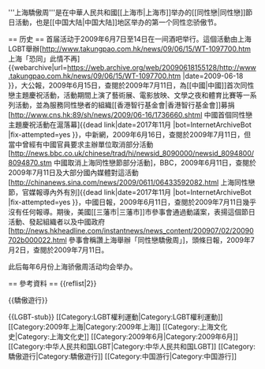 '''上海驕傲周'''是在中華人民共和國[[上海市|上海市]]举办的[[同性戀|同性戀]]節日活動，也是[[中国大陆|中国大陆]]地区举办的第一个同性恋骄傲节。

== 历史 ==
首届活动于2009年6月7日至14日在一间酒吧举行。這個活動由上海LGBT舉辦<ref>[http://www.takungpao.com.hk/news/09/06/15/WT-1097700.htm 上海「恐同」此情不再] {{webarchive|url=https://web.archive.org/web/20090618155128/http://www.takungpao.com.hk/news/09/06/15/WT-1097700.htm |date=2009-06-18 }}，大公報，2009年6月15日，查閱於2009年7月11日</ref>，為[[中國|中國]]首次同性戀主題慶祝活動，活動期間上演了藝術展、電影放映、文學之夜和體育比賽等一系列活動，並為服務同性戀者的組織[[香港智行基金會|香港智行基金會]]募捐<ref>[http://www.cns.hk:89/sh/news/2009/06-16/1736660.shtml 中國首個同性戀主題慶祝活動在滬落幕]{{dead link|date=2017年11月 |bot=InternetArchiveBot |fix-attempted=yes }}，中新網，2009年6月16日，查閱於2009年7月11日</ref>，但當中曾經有中國官員要求主辦單位取消部分活動<ref>[http://news.bbc.co.uk/chinese/trad/hi/newsid_8090000/newsid_8094800/8094870.stm 中國取消上海同性戀節部分活動]，BBC，2009年6月11日，查閱於2009年7月11日</ref>及大部分國內媒體對這活動<ref>[http://chinanews.sina.com/news/2009/0611/06433592082.html 上海同性戀節，官媒報導內外有別]{{dead link|date=2017年11月 |bot=InternetArchiveBot |fix-attempted=yes }}，中國日報，2009年6月11日，查閱於2009年7月11日</ref>幾乎沒有任何報導。期後，美國[[三藩市|三藩市]]市參事會通過動議案，表揚這個節日活動、發起組織者以及中國政府<ref>[http://news.hkheadline.com/instantnews/news_content/200907/02/20090702b000022.html 參事會稱讚上海舉辦「同性戀驕傲周」]，頭條日報，2009年7月2日，查閱於2009年7月11日</ref>。

此后每年6月份上海骄傲周活动均会举办。

== 參考資料 ==
{{reflist|2}}


{{驕傲遊行}}

{{LGBT-stub}}
[[Category:LGBT權利運動|Category:LGBT權利運動]]
[[Category:2009年上海|Category:2009年上海]]
[[Category:上海文化史|Category:上海文化史]]
[[Category:2009年6月|Category:2009年6月]]
[[Category:中华人民共和国LGBT|Category:中华人民共和国LGBT]]
[[Category:驕傲遊行|Category:驕傲遊行]]
[[Category:中国游行|Category:中国游行]]